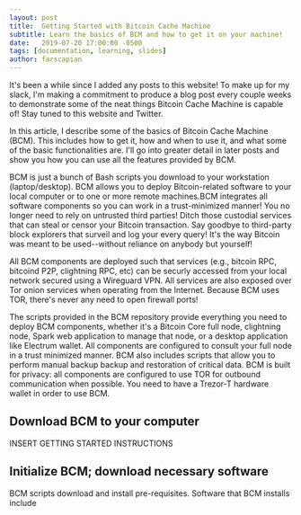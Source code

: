 ```yaml
---
layout: post
title:  Getting Started with Bitcoin Cache Machine
subtitle: Learn the basics of BCM and how to get it on your machine!
date:   2019-07-20 17:00:00 -0500
tags: [documentation, learning, slides]
author: farscapian
---
```


It's been a while since I added any posts to this website! To make up for my slack, I'm making a commitment to produce a blog post every couple weeks to demonstrate some of the neat things Bitcoin Cache Machine is capable of! Stay tuned to this website and Twitter.

In this article, I describe some of the basics of Bitcoin Cache Machine (BCM). This includes how to get it, how and when to use it, and what some of the basic functionalities are. I'll go into greater detail in later posts and show you how you can use all the features provided by BCM.

BCM is just a bunch of Bash scripts you download to your workstation (laptop/desktop). BCM allows you to deploy Bitcoin-related software to your local computer or to one or more remote machines.BCM integrates all software components so you can work in a trust-minimized manner! You no longer need to rely on untrusted third parties! Ditch those custodial services that can steal or censor your Bitcoin transaction. Say goodbye to third-party block explorers that surveil and log your every query! It's the way Bitcoin was meant to be used--without reliance on anybody but yourself!

All BCM components are deployed such that services (e.g., bitcoin RPC, bitcoind P2P, clightning RPC, etc) can be securly accessed from your local network secured using a Wireguard VPN. All services are also exposed over Tor onion services when operating from the Internet. Because BCM uses TOR, there's never any need to open firewall ports!

The scripts provided in the BCM repository provide everything you need to deploy BCM components, whether it's a Bitcoin Core full node, clightning node, Spark web application to manage that node, or a desktop application like Electrum wallet. All components are configured to consult your full node in a trust minimized manner. BCM also includes scripts that allow you to perform manual backup backup and restoration of critical data. BCM is built for privacy: all components are configured to use TOR for outbound communication when possible. You need to have a Trezor-T hardware wallet in order to use BCM. 

## Download BCM to your computer

INSERT GETTING STARTED INSTRUCTIONS

## Initialize BCM; download necessary software

BCM scripts download and install pre-requisites. Software that BCM installs include 

## 